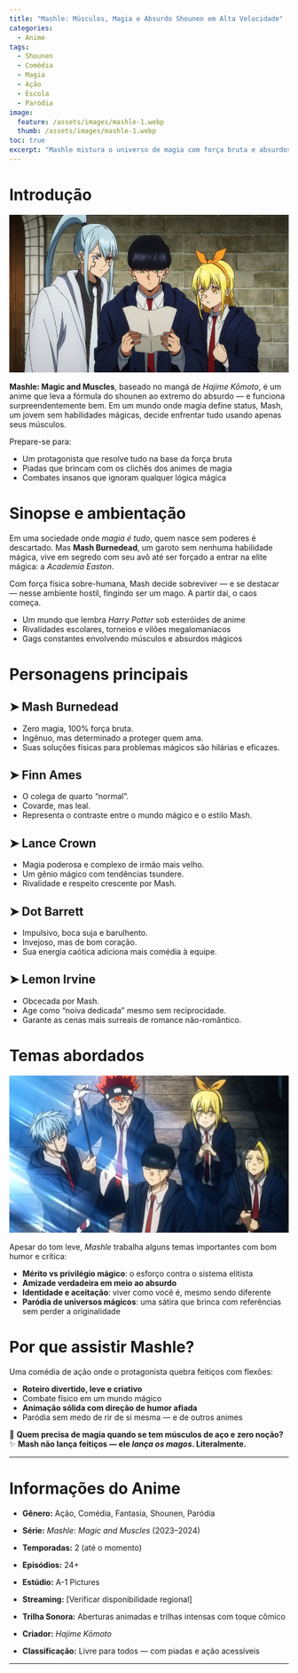 ```yaml
---
title: "Mashle: Músculos, Magia e Absurdo Shounen em Alta Velocidade"
categories:
  - Anime
tags:
  - Shounen
  - Comédia
  - Magia
  - Ação
  - Escola
  - Paródia
image:
  feature: /assets/images/mashle-1.webp
  thumb: /assets/images/mashle-1.webp
toc: true
excerpt: "Mashle mistura o universo de magia com força bruta e absurdos hilários — uma paródia inteligente que entrega ação, risadas e muito soco no feitiço alheio."
---
```


# Introdução

![Mash jogando a lógica mágica pela janela (com um soco).](/assets/images/mashle-1.webp)

**Mashle: Magic and Muscles**, baseado no mangá de *Hajime Kōmoto*, é um anime que leva a fórmula do shounen ao extremo do absurdo — e funciona surpreendentemente bem. Em um mundo onde magia define status, Mash, um jovem sem habilidades mágicas, decide enfrentar tudo usando apenas seus músculos.

Prepare-se para:

- Um protagonista que resolve tudo na base da força bruta  
- Piadas que brincam com os clichês dos animes de magia  
- Combates insanos que ignoram qualquer lógica mágica  

# Sinopse e ambientação

Em uma sociedade onde *magia é tudo*, quem nasce sem poderes é descartado. Mas **Mash Burnedead**, um garoto sem nenhuma habilidade mágica, vive em segredo com seu avô até ser forçado a entrar na elite mágica: a *Academia Easton*.

Com força física sobre-humana, Mash decide sobreviver — e se destacar — nesse ambiente hostil, fingindo ser um mago. A partir daí, o caos começa.

- Um mundo que lembra *Harry Potter* sob esteróides de anime  
- Rivalidades escolares, torneios e vilões megalomaníacos  
- Gags constantes envolvendo músculos e absurdos mágicos  

# Personagens principais

## ➤ **Mash Burnedead**
- Zero magia, 100% força bruta.  
- Ingênuo, mas determinado a proteger quem ama.  
- Suas soluções físicas para problemas mágicos são hilárias e eficazes.

## ➤ **Finn Ames**
- O colega de quarto “normal”.  
- Covarde, mas leal.  
- Representa o contraste entre o mundo mágico e o estilo Mash.

## ➤ **Lance Crown**
- Magia poderosa e complexo de irmão mais velho.  
- Um gênio mágico com tendências tsundere.  
- Rivalidade e respeito crescente por Mash.

## ➤ **Dot Barrett**
- Impulsivo, boca suja e barulhento.  
- Invejoso, mas de bom coração.  
- Sua energia caótica adiciona mais comédia à equipe.

## ➤ **Lemon Irvine**
- Obcecada por Mash.  
- Age como “noiva dedicada” mesmo sem reciprocidade.  
- Garante as cenas mais surreais de romance não-romântico.

# Temas abordados

![Mash contra a lógica mágica.](/assets/images/mashle-2.webp)

Apesar do tom leve, *Mashle* trabalha alguns temas importantes com bom humor e crítica:

- **Mérito vs privilégio mágico**: o esforço contra o sistema elitista  
- **Amizade verdadeira em meio ao absurdo**  
- **Identidade e aceitação**: viver como você é, mesmo sendo diferente  
- **Paródia de universos mágicos**: uma sátira que brinca com referências sem perder a originalidade  

# Por que assistir Mashle?

Uma comédia de ação onde o protagonista quebra feitiços com flexões:

- **Roteiro divertido, leve e criativo**  
- Combate físico em um mundo mágico  
- **Animação sólida com direção de humor afiada**  
- Paródia sem medo de rir de si mesma — e de outros animes  

💪 **Quem precisa de magia quando se tem músculos de aço e zero noção?**  
✨ **Mash não lança feitiços — ele *lança os magos*. Literalmente.**

---

# Informações do Anime

- **Gênero:** Ação, Comédia, Fantasia, Shounen, Paródia  
- **Série:** *Mashle: Magic and Muscles* (2023–2024)  
- **Temporadas:** 2 (até o momento)  

- **Episódios:** 24+  
- **Estúdio:** A-1 Pictures  
- **Streaming:** [Verificar disponibilidade regional]  
- **Trilha Sonora:** Aberturas animadas e trilhas intensas com toque cômico  
- **Criador:** *Hajime Kōmoto*  
- **Classificação:** Livre para todos — com piadas e ação acessíveis

---
